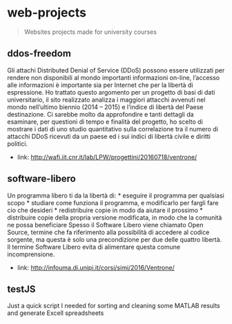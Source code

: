 # web-projects
>Websites projects made for university courses

## ddos-freedom

Gli attachi Distributed Denial of Service (DDoS) possono essere utilizzati per rendere non disponibili al mondo importanti 
informazioni on-line, l’accesso alle informazioni è importante sia per Internet che per la libertà di espressione.
Ho trattato questo argomento per un progetto di basi di dati universitario, il sito realizzato analizza i maggiori attacchi 
avvenuti nel mondo nell’ultimo biennio (2014 – 2015) e l’indice di libertà del Paese destinazione. Ci sarebbe molto da 
approfondire e tanti dettagli da esaminare, per questioni di tempo e finalità del progetto, ho scelto di mostrare i dati di 
uno studio quantitativo sulla correlazione tra il numero di attacchi DDoS ricevuti da un paese ed i sui indici di libertà civile 
e diritti politici.
* link: http://wafi.iit.cnr.it/lab/LPW/progettini/20160718/ventrone/

## software-libero

Un programma libero ti da la libertà di:
    * eseguire il programma per qualsiasi scopo
    * studiare come funziona il programma, e modificarlo per fargli fare cio che desideri
    * redistribuire copie in modo da aiutare il prossimo
    * distribuire copie della propria versione modificata, in modo che la comunità ne possa beneficiare
Spesso il Software Libero viene chiamato Open Source, termine che fa riferimento alla possibilità di accedere al codice sorgente, 
ma questa è solo una precondizione per due delle quattro libertà. Il termine Software Libero evita di alimentare questa comune 
incomprensione.
* link: http://infouma.di.unipi.it/corsi/simi/2016/Ventrone/

## testJS

Just a quick script I needed for sorting and cleaning some MATLAB results and generate Excell spreadsheets
